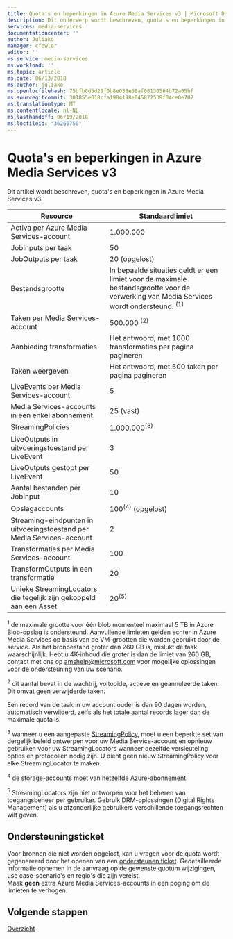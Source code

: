 ```yaml
---
title: Quota's en beperkingen in Azure Media Services v3 | Microsoft Docs
description: Dit onderwerp wordt beschreven, quota's en beperkingen in Azure Media Services v3
services: media-services
documentationcenter: ''
author: Juliako
manager: cfowler
editor: ''
ms.service: media-services
ms.workload: ''
ms.topic: article
ms.date: 06/13/2018
ms.author: juliako
ms.openlocfilehash: 75bfb0d5d29f0b8e038e68af08130564b72a05bf
ms.sourcegitcommit: 301855e018cfa1984198e045872539f04ce0e707
ms.translationtype: MT
ms.contentlocale: nl-NL
ms.lasthandoff: 06/19/2018
ms.locfileid: "36266750"
---
```

# <a name="quotas-and-limitations-in-azure-media-services-v3"></a>Quota's en beperkingen in Azure Media Services v3

Dit artikel wordt beschreven, quota's en beperkingen in Azure Media Services v3.

| Resource | Standaardlimiet | 
| --- | --- | 
| Activa per Azure Media Services-account | 1.000.000|
| JobInputs per taak | 50 |
| JobOutputs per taak | 20 (opgelost) |
| Bestandsgrootte| In bepaalde situaties geldt er een limiet voor de maximale bestandsgrootte voor de verwerking van Media Services wordt ondersteund. <sup>(1)</sup> |
| Taken per Media Services-account | 500.000 <sup>(2)</sup>|
| Aanbieding transformaties|Het antwoord, met 1000 transformaties per pagina pagineren|
| Taken weergeven|Het antwoord, met 500 taken per pagina pagineren|
| LiveEvents per Media Services-account |5|
| Media Services-accounts in een enkel abonnement | 25 (vast) |
| StreamingPolicies | 1.000.000<sup>(3)</sup> |
| LiveOutputs in uitvoeringstoestand per LiveEvent |3|
| LiveOutputs gestopt per LiveEvent |50|
| Aantal bestanden per JobInput|10|
| Opslagaccounts | 100<sup>(4)</sup> (opgelost) |
| Streaming-eindpunten in uitvoeringstoestand per Media Services-account|2|
| Transformaties per Media Services-account | 100 |
| TransformOutputs in een transformatie| 20|
| Unieke StreamingLocators die tegelijk zijn gekoppeld aan een Asset | 20<sup>(5)</sup> |

<sup>1</sup> de maximale grootte voor één blob momenteel maximaal 5 TB in Azure Blob-opslag is ondersteund. Aanvullende limieten gelden echter in Azure Media Services op basis van de VM-grootten die worden gebruikt door de service. Als het bronbestand groter dan 260 GB is, mislukt de taak waarschijnlijk. Hebt u 4K-inhoud die groter is dan de limiet van 260 GB, contact met ons op amshelp@microsoft.com voor mogelijke oplossingen voor de ondersteuning van uw scenario.

<sup>2</sup> dit aantal bevat in de wachtrij, voltooide, actieve en geannuleerde taken. Dit omvat geen verwijderde taken. 

Een record van de taak in uw account ouder is dan 90 dagen worden, automatisch verwijderd, zelfs als het totale aantal records lager dan de maximale quota is. 

<sup>3</sup> wanneer u een aangepaste [StreamingPolicy](https://docs.microsoft.com/rest/api/media/streamingpolicies), moet u een beperkte set van dergelijk beleid ontwerpen voor uw Media Service-account en opnieuw gebruiken voor uw StreamingLocators wanneer dezelfde versleuteling opties en protocollen nodig zijn. U dient geen nieuw StreamingPolicy voor elke StreamingLocator te maken.

<sup>4</sup> de storage-accounts moet van hetzelfde Azure-abonnement.

<sup>5</sup> StreamingLocators zijn niet ontworpen voor het beheren van toegangsbeheer per gebruiker. Gebruik DRM-oplossingen (Digital Rights Management) als u afzonderlijke gebruikers verschillende toegangsrechten wilt geven.

## <a name="support-ticket"></a>Ondersteuningsticket

Voor bronnen die niet worden opgelost, kan u vragen voor de quota wordt gegenereerd door het openen van een [ondersteunen ticket](https://portal.azure.com/#blade/Microsoft_Azure_Support/HelpAndSupportBlade/newsupportrequest). Gedetailleerde informatie opnemen in de aanvraag op de gewenste quotum wijzigingen, use case-scenario's en regio's die zijn vereist. <br/>Maak **geen** extra Azure Media Services-accounts in een poging om de limieten te verhogen.

## <a name="next-steps"></a>Volgende stappen

[Overzicht](media-services-overview.md)
